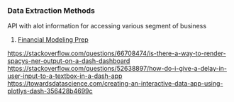 ### Data Extraction Methods

API with alot information for accessing various segment of business
1. [Financial Modeling Prep](https://site.financialmodelingprep.com/)








https://stackoverflow.com/questions/66708474/is-there-a-way-to-render-spacys-ner-output-on-a-dash-dashboard
https://stackoverflow.com/questions/52638897/how-do-i-give-a-delay-in-user-input-to-a-textbox-in-a-dash-app
https://towardsdatascience.com/creating-an-interactive-data-app-using-plotlys-dash-356428b4699c




